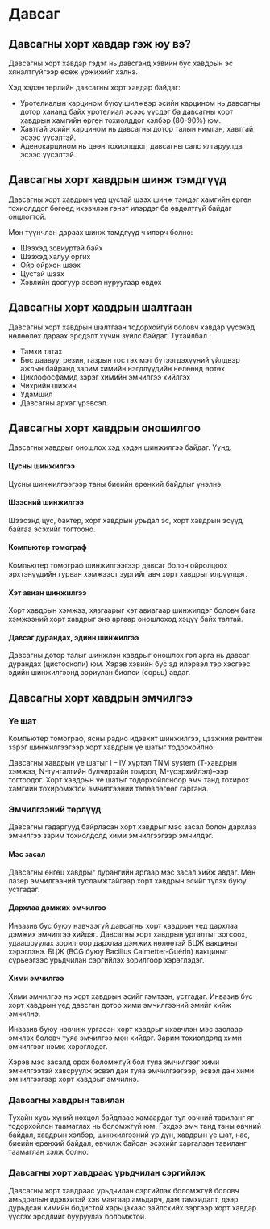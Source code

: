 # Давсаг 

## Давсагны хорт хавдар гэж юу вэ? 

Давсагны хорт хавдар гэдэг нь давсганд хэвийн бус хавдрын эс хяналтгүйгээр өсөж үржихийг хэлнэ.

Хэд хэдэн төрлийн давсагны хорт хавдар байдаг:
- Уротелиалын карцином буюу шилжвэр эсийн карцином нь давсагны дотор хананд байх уротелиал эсээс үүсдэг ба давсагны хорт хавдрын хамгийн өргөн тохиолддог хэлбэр (80-90%) юм.
- Хавтгай эсийн карцином нь давсагны дотор талын нимгэн, хавтгай эсээс үүсэлтэй.
- Аденокарцином нь цөөн тохиолддог, давсагны салс ялгаруулдаг эсээс үүсэлтэй.

## Давсагны хорт хавдрын шинж тэмдгүүд 

Давсагны хорт хавдрын үед цустай шээх шинж тэмдэг хамгийн өргөн тохиолддог бөгөөд ихэвчлэн гэнэт илэрдэг ба өвдөлтгүй байдаг онцлогтой.

Мөн түүнчлэн дараах шинж тэмдгүүд ч илэрч болно:

- Шээхэд зовиуртай байх
- Шээхэд халуу оргих
- Ойр ойрхон шээх
- Цустай шээх
- Хэвлийн доогуур эсвэл нуруугаар өвдөх

## Давсагны хорт хавдрын шалтгаан
Давсагны хорт хавдрын шалтгаан тодорхойгүй боловч хавдар үүсэхэд нөлөөлөх дараах эрсдэлт хүчин зүйлс байдаг. Тухайлбал :
- Тамхи татах
- Бөс даавуу, резин, газрын тос гэх мэт бүтээгдэхүүний үйлдвэр ажлын байранд зарим химийн нэгдлүүдийн нөлөөнд өртөх
- Циклофосфамид зэрэг химийн эмчилгээ хийлгэх
- Чихрийн шижин
- Удамшил
- Давсагны архаг үрэвсэл.

## Давсагны хорт хавдрын оношилгоо

Давсагны хавдрыг оношлох хэд хэдэн шинжилгээ байдаг. Үүнд:

#### Цусны шинжилгээ
Цусны шинжилгээгээр таны биеийн ерөнхий байдлыг үнэлнэ.

#### Шээсний шинжилгээ
Шээсэнд цус, бактер, хорт хавдрын урьдал эс, хорт хавдрын эсүүд байгаа эсэхийг тогтооно.

#### Компьютер томограф
Компьютер томограф шинжилгээгээр давсаг болон ойролцоох эрхтэнүүдийн гурван хэмжээст зургийг авч хорт хавдрыг илрүүлдэг. 

#### Хэт авиан шинжилгээ
Хорт хавдрын хэмжээ, хязгаарыг хэт авиагаар шинжилдэг боловч бага хэмжээний хорт хавдрыг энэ аргаар оношлоход хэцүү байх талтай.

#### Давсаг дурандах, эдийн шинжилгээ
Давсагны дотор талыг шинжлэн хавдрыг оношлох гол арга нь давсаг дурандах (цистоскопи) юм. Хэрэв хэвийн бус эд илэрвэл тэр хэсгээс эдийн шинжилгээнд зориулан биопси (сорьц) авдаг.

## Давсагны хорт хавдрын эмчилгээ
### Үе шат
Компьютер томограф, ясны радио идэвхит шинжилгээ, цээжний рентген зэрэг шинжилгээгээр хорт хавдрын үе шатыг тодорхойлно.

Давсагны хавдрын үе шатыг I – IV хүртэл  TNM system (Т-хавдрын хэмжээ, N-тунгалгийн булчирхайн томрол, M-үсэрхийлэл)–ээр тогтоодог. Хорт хавдрын үе шатыг тодорхойлсноор эмч танд тохирох хамгийн тохиромжтой эмчилгээний төлөвлөгөөг гаргана.

### Эмчилгээний төрлүүд 
Давсагны гадаргууд байрласан хорт хавдрыг мэс засал болон дархлаа эмчилгээ зарим тохиолдолд хими эмчилгээгээр эмчилдэг.

#### Мэс засал
Давсагны өнгөц хавдрыг дурангийн аргаар мэс засал хийж авдаг. Мөн лазер эмчилгээний тусламжтайгаар хорт хавдрын эсийг түлэх буюу устгадаг. 

#### Дархлаа дэмжих эмчилгээ
Инвазив бус буюу нэвчээгүй давсагны хорт хавдрын үед дархлаа дэмжих эмчилгээ хийдэг. Давсагны хорт хавдрын ургалтыг зогсоох, удаашруулах зорилгоор дархлаа дэмжих нөлөөтэй БЦЖ вакциныг хэрэглэнэ.  БЦЖ (BCG буюу Bacillus Calmetter-Guérin) вакциныг сүрьеэгээс урьдчилан сэргийлэх зорилгоор хэрэглэдэг.

#### Хими эмчилгээ
Хими эмчилгээ нь хорт хавдрын эсийг гэмтээн, устгадаг. Инвазив бус хорт хавдрын үед давсган дотор хими эмчилгээний эмийг хийж эмчилнэ.

Инвазив буюу нэвчиж ургасан хорт хавдрыг ихэвчлэн мэс заслаар эмчлэх боловч туяа эмчилгээ мөн хийдэг. Зарим тохиолдолд хими эмчилгээг нэмж хэрэглэдэг.

Хэрэв мэс засалд орох боломжгүй бол туяа эмчилгээг хими эмчилгээтэй хавсруулж эсвэл дан туяа эмчилгээгээр, эсвэл дан хими эмчилгээгээр хорт хавдрыг эмчилнэ.

### Давсагны хавдрын тавилан
Тухайн хувь хүний нөхцөл байдлаас хамаардаг тул өвчний тавиланг яг тодорхойлон таамаглах нь боломжгүй юм. Гэхдээ эмч танд таны өвчний байдал, хавдрын хэлбэр, шинжилгээний үр дүн, хавдрын үе шат, нас, биеийн ерөнхий байдал, өвчилж байсан эсэхийг харгалзан тавиланг таамаглан хэлж болно.

### Давсагны хорт хавдраас урьдчилан сэргийлэх
Давсагны хорт хавдраас урьдчилан сэргийлэх боломжгүй боловч амьдралын идэвхитэй хэв маягаар амьдарч, дам тамхидалт, дээр дурьдсан химийн бодистой харьцахаас зайлсхийх зэргээр хорт хавдар үүсгэх эрсдлийг бууруулах боломжтой.


